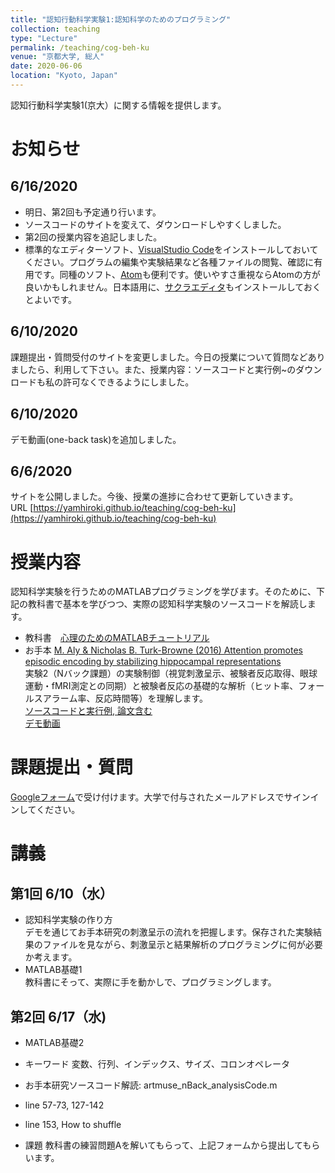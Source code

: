 ```yaml
---
title: "認知行動科学実験1:認知科学のためのプログラミング"
collection: teaching
type: "Lecture"
permalink: /teaching/cog-beh-ku
venue: "京都大学, 総人"
date: 2020-06-06
location: "Kyoto, Japan"
---
```


認知行動科学実験1(京大）に関する情報を提供します。

# お知らせ
## 6/16/2020
- 明日、第2回も予定通り行います。  
- ソースコードのサイトを変えて、ダウンロードしやすくしました。
- 第2回の授業内容を追記しました。
- 標準的なエディターソフト、[VisualStudio Code](https://azure.microsoft.com/ja-jp/products/visual-studio-code/)をインストールしておいてください。プログラムの編集や実験結果など各種ファイルの閲覧、確認に有用です。同種のソフト、[Atom](https://atom.io/)も便利です。使いやすさ重視ならAtomの方が良いかもしれません。日本語用に、[サクラエディタ](https://sakura-editor.github.io/)もインストールしておくとよいです。

## 6/10/2020
課題提出・質問受付のサイトを変更しました。今日の授業について質問などありましたら、利用して下さい。また、授業内容：ソースコードと実行例~のダウンロードも私の許可なくできるようにしました。
## 6/10/2020
デモ動画(one-back task)を追加しました。

## 6/6/2020
サイトを公開しました。今後、授業の進捗に合わせて更新していきます。  
URL [https://yamhiroki.github.io/teaching/cog-beh-ku](https://yamhiroki.github.io/teaching/cog-beh-ku)


# 授業内容
認知科学実験を行うためのMATLABプログラミングを学びます。そのために、下記の教科書で基本を学びつつ、実際の認知科学実験のソースコードを解読します。
- 教科書　[心理のためのMATLABチュートリアル](http://www.nemotos.net/resources/matlab_for_psychologists_ja.pdf)
- お手本  [M. Aly & Nicholas B. Turk-Browne (2016) Attention promotes episodic encoding by stabilizing hippocampal representations](https://www.pnas.org/content/113/4/E420.short)  
実験2（Nバック課題）の実験制御（視覚刺激呈示、被験者反応取得、眼球運動・fMRI測定との同期）と被験者反応の基礎的な解析（ヒット率、フォールスアラーム率、反応時間等）を理解します。  
[ソースコードと実行例, 論文含む](https://www.dropbox.com/s/fmxrkvr40zymstn/turk-sample-code.zip?dl=0)  
[デモ動画](https://youtu.be/rXGSDsaLuQ8)

# 課題提出・質問
[Googleフォーム](https://docs.google.com/forms/d/e/1FAIpQLSeqwO_otAKkcL9yEviFtXxJsfaT7Sn_2g7JNGF6ZmTuznqvrA/viewform)で受け付けます。大学で付与されたメールアドレスでサインインしてください。

# 講義
## 第1回 6/10（水）
- 認知科学実験の作り方  
デモを通じてお手本研究の刺激呈示の流れを把握します。保存された実験結果のファイルを見ながら、刺激呈示と結果解析のプログラミングに何が必要か考えます。
- MATLAB基礎1  
教科書にそって、実際に手を動かしで、プログラミングします。

## 第2回 6/17（水)
- MATLAB基礎2
 - キーワード 変数、行列、インデックス、サイズ、コロンオペレータ
- お手本研究ソースコード解読: artmuse_nBack_analysisCode.m
 - line 57-73, 127-142
 - line 153, How to shuffle

- 課題
教科書の練習問題Aを解いてもらって、上記フォームから提出してもらいます。
